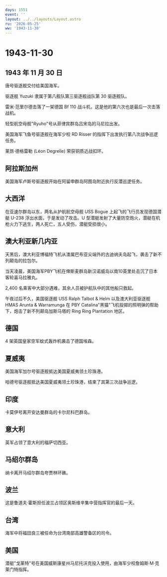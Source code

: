 ```yaml
---
days: 1551
event: ''
layout: ../../layouts/Layout.astro
ru: '2026-05-25'
ww: '1943-11-30'
---
```


# 1943-11-30

## 1943 年 11 月 30 日

唐号驱逐舰交付给美国海军。

驱逐舰 Yuzuki 隶属于第八舰队第三驱逐舰战队第 30 驱逐舰队。

雷米·范里尔德击落了一架德国 Bf 110
战斗机，这是他的第六次也是最后一次击落战机。

轻型航空母舰"Ryuho"号从菲律宾群岛吕宋岛的马尼拉出发。

美国海军飞鱼号驱逐舰在海军少校 RD Risser
的指挥下出发执行第八次战争巡逻任务。

莱昂·德格雷勒 (Léon Degrelle) 荣获铜质近战扣环。

## 阿拉斯加州

美国海军卢斯号驱逐舰开始在阿留申群岛阿图岛附近执行反潜巡逻任务。

## 大西洋

在亚速尔群岛以东，两名从护航航空母舰 USS Bogue
上起飞的飞行员发现德国潜艇 U-238 浮出水面，于是发动了攻击。U
型潜艇发射了大量防空炮火，潜艇在机枪火力下逃生，两人死亡，五人受伤，潜艇受损很小。

## 澳大利亚新几内亚

天黑后，澳大利亚博福特飞机从澳属巴布亚尖端外的古迪纳夫岛起飞，袭击了新不列颠岛的拉包尔。

当天凌晨，美国海军PBY飞机在俾斯麦群岛新汉诺威岛以南10英里处击沉了日本客轮喜马拉雅丸。

2,400 名乘客中大部分遇难，其余人员被护航队中的其他船只救起。

午夜过后不久，美国驱逐舰 USS Ralph Talbot & Helm 以及澳大利亚驱逐舰 HMAS
Arunta & Warramunga 在 PBY
Catalina"黑猫"飞机投掷的照明弹的帮助下，炮击了新不列颠岛加斯马塔的 Ring
Ring Plantation 地区。

## 德国

4 架英国皇家空军蚊式轰炸机袭击了德国埃森。

## 夏威夷

美国海军加尔号驱逐舰抵达美国夏威夷领土珍珠港。

哈德号驱逐舰抵达美国夏威夷领土珍珠港，结束了其第三次战争巡逻。

## 印度

卡莫伊号离开安达曼群岛的卡尔尼科巴群岛。

## 意大利

英军占领了意大利的福萨切西亚。

## 马绍尔群岛

纳卡离开马绍尔群岛夸贾林环礁。

## 波兰

这是鲁道夫·霍斯担任波兰占领区奥斯维辛集中营指挥官的最后一天。

## 台湾

海军中将福田良三被任命为台湾南部高雄警备区的司令。

## 美国

潜艇"戈莱特"号在美国威斯康星州马尼托沃克投入使用，由海军少校詹姆斯·M·克莱门特指挥。